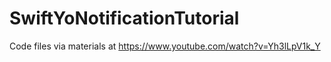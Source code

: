 SwiftYoNotificationTutorial
===========================

Code files via materials at https://www.youtube.com/watch?v=Yh3lLpV1k_Y
